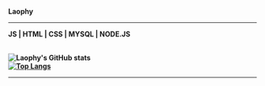 <b>Laophy
<hr>
<b>JS | HTML | CSS | MYSQL | NODE.JS
<br>
<br>
  
![Laophy's GitHub stats](https://github-readme-stats.vercel.app/api?username=Laophy&show_icons=true&theme=cobalt)
<br>
[![Top Langs](https://github-readme-stats.vercel.app/api/top-langs/?username=Laophy&layout=compact&theme=cobalt)](https://github.com/Laophy/github-readme-stats)
<br>
<hr>
